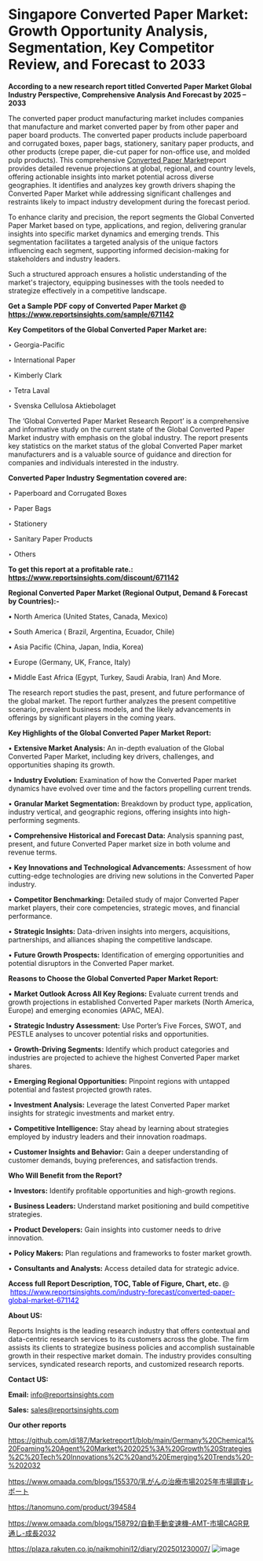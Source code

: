 # Singapore Converted Paper Market: Growth Opportunity Analysis, Segmentation, Key Competitor Review, and Forecast to 2033

<strong>According to a new research report titled Converted Paper Market Global Industry Perspective, Comprehensive Analysis And Forecast by 2025 – 2033</strong>

The converted paper product manufacturing market includes companies that manufacture and market converted paper by from other paper and paper board products. The converted paper products include paperboard and corrugated boxes, paper bags, stationery, sanitary paper products, and other products (crepe paper, die-cut paper for non-office use, and molded pulp products). This comprehensive <a href=https://www.reportsinsights.com/sample/671142>Converted Paper Market</a>report provides detailed revenue projections at global, regional, and country levels, offering actionable insights into market potential across diverse geographies. It identifies and analyzes key growth drivers shaping the Converted Paper Market while addressing significant challenges and restraints likely to impact industry development during the forecast period.

To enhance clarity and precision, the report segments the Global Converted Paper Market based on type, applications, and region, delivering granular insights into specific market dynamics and emerging trends. This segmentation facilitates a targeted analysis of the unique factors influencing each segment, supporting informed decision-making for stakeholders and industry leaders.

Such a structured approach ensures a holistic understanding of the market's trajectory, equipping businesses with the tools needed to strategize effectively in a competitive landscape.

<strong>Get a Sample PDF copy of Converted Paper Market </strong><strong>@<a href=https://www.reportsinsights.com/sample/671142 style=color:#0000ff;> https://www.reportsinsights.com/sample/671142</a></strong></font>

<strong>Key Competitors of the Global Converted Paper Market are:</strong>

‣ Georgia-Pacific

‣ International Paper

‣ Kimberly Clark

‣ Tetra Laval

‣ Svenska Cellulosa Aktiebolaget

The ‘Global Converted Paper Market Research Report’ is a comprehensive and informative study on the current state of the Global Converted Paper Market industry with emphasis on the global industry. The report presents key statistics on the market status of the global Converted Paper market manufacturers and is a valuable source of guidance and direction for companies and individuals interested in the industry.

<strong>Converted Paper Industry Segmentation covered are:</strong>

‣ Paperboard and Corrugated Boxes

‣ Paper Bags

‣ Stationery

‣ Sanitary Paper Products

‣ Others

<strong>To get this report at a profitable rate.: <a href=https://www.reportsinsights.com/discount/671142 style=color:#0000ff;>https://www.reportsinsights.com/discount/671142</a></strong></font>

<strong>Regional Converted Paper Market (Regional Output, Demand &amp; Forecast by Countries):-</strong>

• North America (United States, Canada, Mexico)

• South America ( Brazil, Argentina, Ecuador, Chile)

• Asia Pacific (China, Japan, India, Korea)

• Europe (Germany, UK, France, Italy)

• Middle East Africa (Egypt, Turkey, Saudi Arabia, Iran) And More.

The research report studies the past, present, and future performance of the global market. The report further analyzes the present competitive scenario, prevalent business models, and the likely advancements in offerings by significant players in the coming years.

<strong>Key Highlights of the Global Converted Paper Market Report:</strong>

• <strong>Extensive Market Analysis:</strong> An in-depth evaluation of the Global Converted Paper Market, including key drivers, challenges, and opportunities shaping its growth.

• <strong>Industry Evolution:</strong> Examination of how the Converted Paper market dynamics have evolved over time and the factors propelling current trends.

• <strong>Granular Market Segmentation:</strong> Breakdown by product type, application, industry vertical, and geographic regions, offering insights into high-performing segments.

• <strong>Comprehensive Historical and Forecast Data:</strong> Analysis spanning past, present, and future Converted Paper market size in both volume and revenue terms.

• <strong>Key Innovations and Technological Advancements:</strong> Assessment of how cutting-edge technologies are driving new solutions in the Converted Paper industry.

• <strong>Competitor Benchmarking:</strong> Detailed study of major Converted Paper market players, their core competencies, strategic moves, and financial performance.

• <strong>Strategic Insights:</strong> Data-driven insights into mergers, acquisitions, partnerships, and alliances shaping the competitive landscape.

• <strong>Future Growth Prospects:</strong> Identification of emerging opportunities and potential disruptors in the Converted Paper market.

<strong>Reasons to Choose the Global Converted Paper Market Report:</strong>

• <strong>Market Outlook Across All Key Regions:</strong> Evaluate current trends and growth projections in established Converted Paper markets (North America, Europe) and emerging economies (APAC, MEA).

• <strong>Strategic Industry Assessment:</strong> Use Porter’s Five Forces, SWOT, and PESTLE analyses to uncover potential risks and opportunities.

• <strong>Growth-Driving Segments:</strong> Identify which product categories and industries are projected to achieve the highest Converted Paper market shares.

• <strong>Emerging Regional Opportunities:</strong> Pinpoint regions with untapped potential and fastest projected growth rates.

• <strong>Investment Analysis:</strong> Leverage the latest Converted Paper market insights for strategic investments and market entry.

• <strong>Competitive Intelligence:</strong> Stay ahead by learning about strategies employed by industry leaders and their innovation roadmaps.

• <strong>Customer Insights and Behavior:</strong> Gain a deeper understanding of customer demands, buying preferences, and satisfaction trends.

<strong>Who Will Benefit from the Report?</strong>

• <strong>Investors:</strong> Identify profitable opportunities and high-growth regions.

• <strong>Business Leaders:</strong> Understand market positioning and build competitive strategies.

• <strong>Product Developers:</strong> Gain insights into customer needs to drive innovation.

• <strong>Policy Makers:</strong> Plan regulations and frameworks to foster market growth.

• <strong>Consultants and Analysts:</strong> Access detailed data for strategic advice.
</ul>
<strong>Access full Report Description, TOC, Table of Figure, Chart, etc. </strong>@  <a href=https://www.reportsinsights.com/industry-forecast/converted-paper-global-market-671142 style=color:#0000ff;>https://www.reportsinsights.com/industry-forecast/converted-paper-global-market-671142</a></font>

<strong><strong>About US</strong>:</strong>

Reports Insights is the leading research industry that offers contextual and data-centric research services to its customers across the globe. The firm assists its clients to strategize business policies and accomplish sustainable growth in their respective market domain. The industry provides consulting services, syndicated research reports, and customized research reports.

<strong>Contact US:</strong>

<p class=""""><b>Email:</b> <a href=mailto:info@reportsinsights.com>info@reportsinsights.com</a></p>
<p class=""""><b>Sales:</b> <a href=mailto:sales@reportsinsights.com>sales@reportsinsights.com</a></p>

<strong>Our other reports</strong>

<a href=https://github.com/di187/Marketreport1/blob/main/Germany%20Chemical%20Foaming%20Agent%20Market%202025%3A%20Growth%20Strategies%2C%20Tech%20Innovations%2C%20and%20Emerging%20Trends%20-%202032>https://github.com/di187/Marketreport1/blob/main/Germany%20Chemical%20Foaming%20Agent%20Market%202025%3A%20Growth%20Strategies%2C%20Tech%20Innovations%2C%20and%20Emerging%20Trends%20-%202032</a>

<a href=https://www.omaada.com/blogs/155370/乳がんの治療市場2025年市場調査レポート>https://www.omaada.com/blogs/155370/乳がんの治療市場2025年市場調査レポート</a>

<a href=https://tanomuno.com/product/394584>https://tanomuno.com/product/394584</a>

<a href=https://www.omaada.com/blogs/158792/自動手動変速機-AMT-市場CAGR見通し-成長2032>https://www.omaada.com/blogs/158792/自動手動変速機-AMT-市場CAGR見通し-成長2032</a>

<a href=https://plaza.rakuten.co.jp/naikmohini12/diary/202501230007/>https://plaza.rakuten.co.jp/naikmohini12/diary/202501230007/</a>
![image](https://github.com/user-attachments/assets/319fe968-afdc-4772-a4af-adffa0bd4799)
